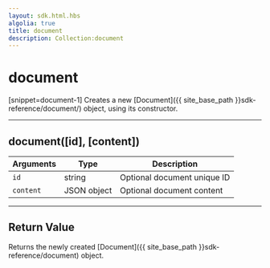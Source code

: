 ```yaml
---
layout: sdk.html.hbs
algolia: true
title: document
description: Collection:document
---
```

  

# document
[snippet=document-1]
Creates a new [Document]({{ site_base_path }}sdk-reference/document/) object, using its constructor.

---

## document([id], [content])

| Arguments | Type | Description |
|-----------|------|-------------|
| ``id`` | string | Optional document unique ID |
| ``content`` | JSON object | Optional document content |

---

## Return Value

Returns the newly created [Document]({{ site_base_path }}sdk-reference/document) object.
